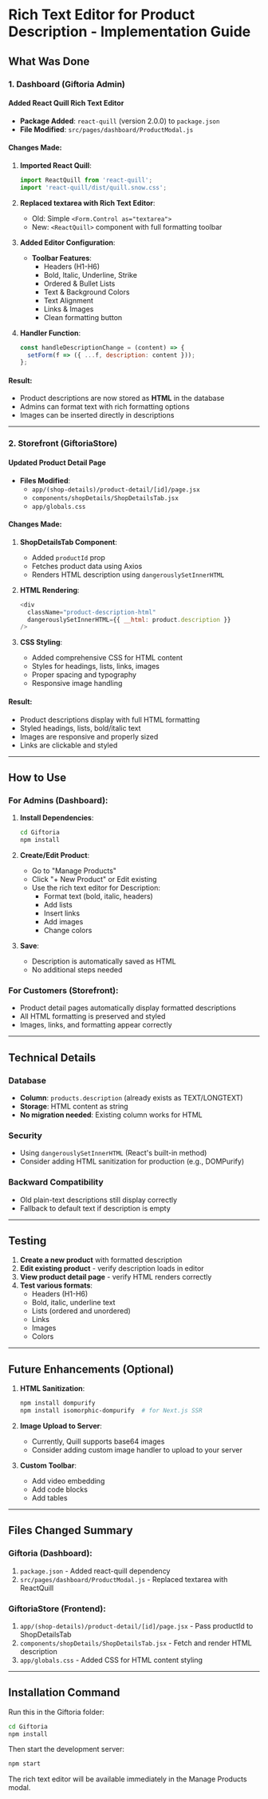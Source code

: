 # Rich Text Editor for Product Description - Implementation Guide

## What Was Done

### 1. Dashboard (Giftoria Admin)

#### Added React Quill Rich Text Editor
- **Package Added**: `react-quill` (version 2.0.0) to `package.json`
- **File Modified**: `src/pages/dashboard/ProductModal.js`

#### Changes Made:
1. **Imported React Quill**:
   ```javascript
   import ReactQuill from 'react-quill';
   import 'react-quill/dist/quill.snow.css';
   ```

2. **Replaced textarea with Rich Text Editor**:
   - Old: Simple `<Form.Control as="textarea">`
   - New: `<ReactQuill>` component with full formatting toolbar

3. **Added Editor Configuration**:
   - **Toolbar Features**:
     - Headers (H1-H6)
     - Bold, Italic, Underline, Strike
     - Ordered & Bullet Lists
     - Text & Background Colors
     - Text Alignment
     - Links & Images
     - Clean formatting button

4. **Handler Function**:
   ```javascript
   const handleDescriptionChange = (content) => {
     setForm(f => ({ ...f, description: content }));
   };
   ```

#### Result:
- Product descriptions are now stored as **HTML** in the database
- Admins can format text with rich formatting options
- Images can be inserted directly in descriptions

---

### 2. Storefront (GiftoriaStore)

#### Updated Product Detail Page
- **Files Modified**:
  - `app/(shop-details)/product-detail/[id]/page.jsx`
  - `components/shopDetails/ShopDetailsTab.jsx`
  - `app/globals.css`

#### Changes Made:

1. **ShopDetailsTab Component**:
   - Added `productId` prop
   - Fetches product data using Axios
   - Renders HTML description using `dangerouslySetInnerHTML`

2. **HTML Rendering**:
   ```javascript
   <div 
     className="product-description-html"
     dangerouslySetInnerHTML={{ __html: product.description }}
   />
   ```

3. **CSS Styling**:
   - Added comprehensive CSS for HTML content
   - Styles for headings, lists, links, images
   - Proper spacing and typography
   - Responsive image handling

#### Result:
- Product descriptions display with full HTML formatting
- Styled headings, lists, bold/italic text
- Images are responsive and properly sized
- Links are clickable and styled

---

## How to Use

### For Admins (Dashboard):

1. **Install Dependencies**:
   ```bash
   cd Giftoria
   npm install
   ```

2. **Create/Edit Product**:
   - Go to "Manage Products"
   - Click "+ New Product" or Edit existing
   - Use the rich text editor for Description:
     - Format text (bold, italic, headers)
     - Add lists
     - Insert links
     - Add images
     - Change colors

3. **Save**:
   - Description is automatically saved as HTML
   - No additional steps needed

### For Customers (Storefront):

- Product detail pages automatically display formatted descriptions
- All HTML formatting is preserved and styled
- Images, links, and formatting appear correctly

---

## Technical Details

### Database
- **Column**: `products.description` (already exists as TEXT/LONGTEXT)
- **Storage**: HTML content as string
- **No migration needed**: Existing column works for HTML

### Security
- Using `dangerouslySetInnerHTML` (React's built-in method)
- Consider adding HTML sanitization for production (e.g., DOMPurify)

### Backward Compatibility
- Old plain-text descriptions still display correctly
- Fallback to default text if description is empty

---

## Testing

1. **Create a new product** with formatted description
2. **Edit existing product** - verify description loads in editor
3. **View product detail page** - verify HTML renders correctly
4. **Test various formats**:
   - Headers (H1-H6)
   - Bold, italic, underline text
   - Lists (ordered and unordered)
   - Links
   - Images
   - Colors

---

## Future Enhancements (Optional)

1. **HTML Sanitization**:
   ```bash
   npm install dompurify
   npm install isomorphic-dompurify  # for Next.js SSR
   ```

2. **Image Upload to Server**:
   - Currently, Quill supports base64 images
   - Consider adding custom image handler to upload to your server

3. **Custom Toolbar**:
   - Add video embedding
   - Add code blocks
   - Add tables

---

## Files Changed Summary

### Giftoria (Dashboard):
1. `package.json` - Added react-quill dependency
2. `src/pages/dashboard/ProductModal.js` - Replaced textarea with ReactQuill

### GiftoriaStore (Frontend):
1. `app/(shop-details)/product-detail/[id]/page.jsx` - Pass productId to ShopDetailsTab
2. `components/shopDetails/ShopDetailsTab.jsx` - Fetch and render HTML description
3. `app/globals.css` - Added CSS for HTML content styling

---

## Installation Command

Run this in the Giftoria folder:
```bash
cd Giftoria
npm install
```

Then start the development server:
```bash
npm start
```

The rich text editor will be available immediately in the Manage Products modal.
